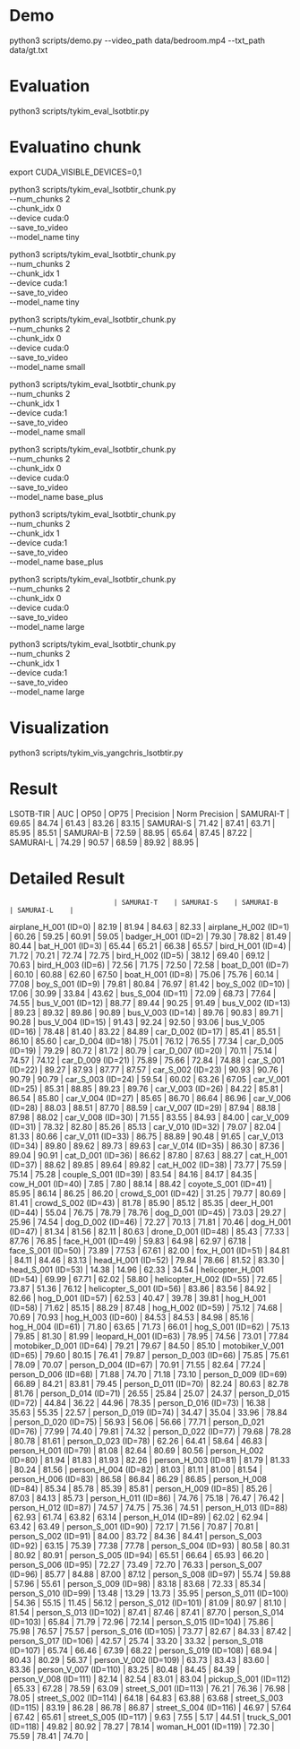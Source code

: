 




# Demo

python3 scripts/demo.py --video_path data/bedroom.mp4 --txt_path data/gt.txt





# Evaluation

python3 scripts/tykim_eval_lsotbtir.py





# Evaluatino chunk

export CUDA_VISIBLE_DEVICES=0,1

python3 scripts/tykim_eval_lsotbtir_chunk.py \
--num_chunks 2 \
--chunk_idx 0 \
--device cuda:0 \
--save_to_video \
--model_name tiny

python3 scripts/tykim_eval_lsotbtir_chunk.py \
--num_chunks 2 \
--chunk_idx 1 \
--device cuda:1 \
--save_to_video \
--model_name tiny



python3 scripts/tykim_eval_lsotbtir_chunk.py \
--num_chunks 2 \
--chunk_idx 0 \
--device cuda:0 \
--save_to_video \
--model_name small

python3 scripts/tykim_eval_lsotbtir_chunk.py \
--num_chunks 2 \
--chunk_idx 1 \
--device cuda:1 \
--save_to_video \
--model_name small



python3 scripts/tykim_eval_lsotbtir_chunk.py \
--num_chunks 2 \
--chunk_idx 0 \
--device cuda:0 \
--save_to_video \
--model_name base_plus

python3 scripts/tykim_eval_lsotbtir_chunk.py \
--num_chunks 2 \
--chunk_idx 1 \
--device cuda:1 \
--save_to_video \
--model_name base_plus



python3 scripts/tykim_eval_lsotbtir_chunk.py \
--num_chunks 2 \
--chunk_idx 0 \
--device cuda:0 \
--save_to_video \
--model_name large

python3 scripts/tykim_eval_lsotbtir_chunk.py \
--num_chunks 2 \
--chunk_idx 1 \
--device cuda:1 \
--save_to_video \
--model_name large





# Visualization

python3 scripts/tykim_vis_yangchris_lsotbtir.py





# Result

LSOTB-TIR      | AUC        | OP50       | OP75       | Precision    | Norm Precision    |
SAMURAI-T      | 69.65      | 84.74      | 61.43      | 83.26        | 83.15             |
SAMURAI-S      | 71.42      | 87.41      | 63.71      | 85.95        | 85.51             |
SAMURAI-B      | 72.59      | 88.95      | 65.64      | 87.45        | 87.22             |
SAMURAI-L      | 74.29      | 90.57      | 68.59      | 89.92        | 88.95             |





# Detailed Result

                              | SAMURAI-T    | SAMURAI-S    | SAMURAI-B    | SAMURAI-L    |
airplane_H_001 (ID=0)         | 82.19        | 81.94        | 84.63        | 82.33        |
airplane_H_002 (ID=1)         | 60.26        | 59.25        | 60.91        | 59.05        |
badger_H_001 (ID=2)           | 79.30        | 78.82        | 81.49        | 80.44        |
bat_H_001 (ID=3)              | 65.44        | 65.21        | 66.38        | 65.57        |
bird_H_001 (ID=4)             | 71.72        | 70.21        | 72.74        | 72.75        |
bird_H_002 (ID=5)             | 38.12        | 69.40        | 69.12        | 70.63        |
bird_H_003 (ID=6)             | 72.56        | 71.75        | 72.50        | 72.58        |
boat_D_001 (ID=7)             | 60.10        | 60.88        | 62.60        | 67.50        |
boat_H_001 (ID=8)             | 75.06        | 75.76        | 60.14        | 77.08        |
boy_S_001 (ID=9)              | 79.81        | 80.84        | 76.97        | 81.42        |
boy_S_002 (ID=10)             | 17.06        | 30.99        | 33.84        | 43.62        |
bus_S_004 (ID=11)             | 72.09        | 68.73        | 77.64        | 74.55        |
bus_V_001 (ID=12)             | 88.77        | 89.44        | 90.25        | 91.49        |
bus_V_002 (ID=13)             | 89.23        | 89.32        | 89.86        | 90.89        |
bus_V_003 (ID=14)             | 89.76        | 90.83        | 89.71        | 90.28        |
bus_V_004 (ID=15)             | 91.43        | 92.24        | 92.50        | 93.06        |
bus_V_005 (ID=16)             | 78.48        | 81.40        | 83.22        | 84.89        |
car_D_002 (ID=17)             | 85.41        | 85.51        | 86.10        | 85.60        |
car_D_004 (ID=18)             | 75.01        | 76.12        | 76.55        | 77.34        |
car_D_005 (ID=19)             | 79.29        | 80.72        | 81.72        | 80.79        |
car_D_007 (ID=20)             | 70.11        | 75.14        | 74.57        | 74.12        |
car_D_009 (ID=21)             | 75.89        | 75.66        | 72.84        | 74.88        |
car_S_001 (ID=22)             | 89.27        | 87.93        | 87.77        | 87.57        |
car_S_002 (ID=23)             | 90.93        | 90.76        | 90.79        | 90.79        |
car_S_003 (ID=24)             | 59.54        | 60.02        | 63.26        | 67.05        |
car_V_001 (ID=25)             | 85.31        | 88.85        | 89.23        | 89.76        |
car_V_003 (ID=26)             | 84.22        | 85.81        | 86.54        | 85.80        |
car_V_004 (ID=27)             | 85.65        | 86.70        | 86.64        | 86.96        |
car_V_006 (ID=28)             | 88.03        | 88.51        | 87.70        | 88.59        |
car_V_007 (ID=29)             | 87.94        | 88.18        | 87.98        | 88.02        |
car_V_008 (ID=30)             | 71.55        | 83.55        | 84.93        | 84.00        |
car_V_009 (ID=31)             | 78.32        | 82.80        | 85.26        | 85.13        |
car_V_010 (ID=32)             | 79.07        | 82.04        | 81.33        | 80.66        |
car_V_011 (ID=33)             | 86.75        | 88.89        | 90.48        | 91.65        |
car_V_013 (ID=34)             | 89.80        | 89.62        | 89.73        | 89.63        |
car_V_014 (ID=35)             | 86.30        | 87.36        | 89.04        | 90.91        |
cat_D_001 (ID=36)             | 86.62        | 87.80        | 87.63        | 88.27        |
cat_H_001 (ID=37)             | 88.62        | 89.85        | 89.64        | 89.82        |
cat_H_002 (ID=38)             | 73.77        | 75.59        | 75.14        | 75.28        |
couple_S_001 (ID=39)          | 83.54        | 84.16        | 84.17        | 84.35        |
cow_H_001 (ID=40)             | 7.85         | 7.80         | 88.14        | 88.42        |
coyote_S_001 (ID=41)          | 85.95        | 86.14        | 86.25        | 86.20        |
crowd_S_001 (ID=42)           | 31.25        | 79.77        | 80.69        | 81.41        |
crowd_S_002 (ID=43)           | 81.78        | 85.90        | 85.12        | 85.35        |
deer_H_001 (ID=44)            | 55.04        | 76.75        | 78.79        | 78.76        |
dog_D_001 (ID=45)             | 73.03        | 29.27        | 25.96        | 74.54        |
dog_D_002 (ID=46)             | 72.27        | 70.13        | 71.81        | 70.46        |
dog_H_001 (ID=47)             | 81.34        | 81.56        | 82.11        | 80.63        |
drone_D_001 (ID=48)           | 85.43        | 77.33        | 87.76        | 76.85        |
face_H_001 (ID=49)            | 59.83        | 64.98        | 62.97        | 67.18        |
face_S_001 (ID=50)            | 73.89        | 77.53        | 67.61        | 82.00        |
fox_H_001 (ID=51)             | 84.81        | 84.11        | 84.46        | 83.13        |
head_H_001 (ID=52)            | 79.84        | 78.66        | 81.52        | 83.30        |
head_S_001 (ID=53)            | 14.38        | 14.96        | 62.33        | 34.54        |
helicopter_H_001 (ID=54)      | 69.99        | 67.71        | 62.02        | 58.80        |
helicopter_H_002 (ID=55)      | 72.65        | 73.87        | 51.36        | 76.12        |
helicopter_S_001 (ID=56)      | 83.86        | 83.56        | 84.92        | 82.66        |
hog_D_001 (ID=57)             | 62.53        | 40.47        | 39.78        | 39.81        |
hog_H_001 (ID=58)             | 71.62        | 85.15        | 88.29        | 87.48        |
hog_H_002 (ID=59)             | 75.12        | 74.68        | 70.69        | 70.93        |
hog_H_003 (ID=60)             | 84.53        | 84.53        | 84.98        | 85.16        |
hog_H_004 (ID=61)             | 71.80        | 63.65        | 71.73        | 66.01        |
hog_S_001 (ID=62)             | 75.13        | 79.85        | 81.30        | 81.99        |
leopard_H_001 (ID=63)         | 78.95        | 74.56        | 73.01        | 77.84        |
motobiker_D_001 (ID=64)       | 79.21        | 79.67        | 84.50        | 85.10        |
motobiker_V_001 (ID=65)       | 79.60        | 80.15        | 76.41        | 79.87        |
person_D_003 (ID=66)          | 75.85        | 75.61        | 78.09        | 70.07        |
person_D_004 (ID=67)          | 70.91        | 71.55        | 82.64        | 77.24        |
person_D_006 (ID=68)          | 71.88        | 74.70        | 71.18        | 73.10        |
person_D_009 (ID=69)          | 66.89        | 84.21        | 83.81        | 79.45        |
person_D_011 (ID=70)          | 82.24        | 80.63        | 82.78        | 81.76        |
person_D_014 (ID=71)          | 26.55        | 25.84        | 25.07        | 24.37        |
person_D_015 (ID=72)          | 44.84        | 36.22        | 44.96        | 78.35        |
person_D_016 (ID=73)          | 16.38        | 35.63        | 55.35        | 22.57        |
person_D_019 (ID=74)          | 34.47        | 35.04        | 33.96        | 78.84        |
person_D_020 (ID=75)          | 56.93        | 56.06        | 56.66        | 77.71        |
person_D_021 (ID=76)          | 77.99        | 74.40        | 79.81        | 74.32        |
person_D_022 (ID=77)          | 79.68        | 78.28        | 80.78        | 81.61        |
person_D_023 (ID=78)          | 62.26        | 64.41        | 58.64        | 46.83        |
person_H_001 (ID=79)          | 81.08        | 82.64        | 80.69        | 80.56        |
person_H_002 (ID=80)          | 81.94        | 81.83        | 81.93        | 82.26        |
person_H_003 (ID=81)          | 81.79        | 81.33        | 80.24        | 81.56        |
person_H_004 (ID=82)          | 81.03        | 81.11        | 81.00        | 81.54        |
person_H_006 (ID=83)          | 86.58        | 86.84        | 86.29        | 86.85        |
person_H_008 (ID=84)          | 85.34        | 85.78        | 85.39        | 85.81        |
person_H_009 (ID=85)          | 85.26        | 87.03        | 84.13        | 85.73        |
person_H_011 (ID=86)          | 74.76        | 75.18        | 76.47        | 76.42        |
person_H_012 (ID=87)          | 74.57        | 74.75        | 75.36        | 74.51        |
person_H_013 (ID=88)          | 62.93        | 61.74        | 63.82        | 63.14        |
person_H_014 (ID=89)          | 62.02        | 62.94        | 63.42        | 63.49        |
person_S_001 (ID=90)          | 72.17        | 71.56        | 70.87        | 70.81        |
person_S_002 (ID=91)          | 84.00        | 83.72        | 84.36        | 84.41        |
person_S_003 (ID=92)          | 63.15        | 75.39        | 77.38        | 77.78        |
person_S_004 (ID=93)          | 80.58        | 80.31        | 80.92        | 80.91        |
person_S_005 (ID=94)          | 65.51        | 66.64        | 65.93        | 66.20        |
person_S_006 (ID=95)          | 72.27        | 73.49        | 72.70        | 76.33        |
person_S_007 (ID=96)          | 85.77        | 84.88        | 87.00        | 87.12        |
person_S_008 (ID=97)          | 55.74        | 59.88        | 57.96        | 55.61        |
person_S_009 (ID=98)          | 83.18        | 83.68        | 72.33        | 85.34        |
person_S_010 (ID=99)          | 13.48        | 13.29        | 13.73        | 35.95        |
person_S_011 (ID=100)         | 54.36        | 55.15        | 11.45        | 56.12        |
person_S_012 (ID=101)         | 81.09        | 80.97        | 81.10        | 81.54        |
person_S_013 (ID=102)         | 87.41        | 87.46        | 87.41        | 87.70        |
person_S_014 (ID=103)         | 65.84        | 71.79        | 72.96        | 72.14        |
person_S_015 (ID=104)         | 75.86        | 75.98        | 76.57        | 75.57        |
person_S_016 (ID=105)         | 73.77        | 82.67        | 84.33        | 87.42        |
person_S_017 (ID=106)         | 42.57        | 25.74        | 33.20        | 33.32        |
person_S_018 (ID=107)         | 65.74        | 66.46        | 67.39        | 68.22        |
person_S_019 (ID=108)         | 68.94        | 80.43        | 80.29        | 56.37        |
person_V_002 (ID=109)         | 63.73        | 83.43        | 83.60        | 83.36        |
person_V_007 (ID=110)         | 83.25        | 80.48        | 84.45        | 84.39        |
person_V_008 (ID=111)         | 82.14        | 82.54        | 83.01        | 83.04        |
pickup_S_001 (ID=112)         | 65.33        | 67.28        | 78.59        | 63.09        |
street_S_001 (ID=113)         | 76.21        | 76.36        | 76.98        | 78.05        |
street_S_002 (ID=114)         | 64.18        | 64.83        | 63.88        | 63.68        |
street_S_003 (ID=115)         | 83.19        | 86.28        | 86.78        | 86.87        |
street_S_004 (ID=116)         | 46.97        | 57.64        | 67.42        | 65.61        |
street_S_005 (ID=117)         | 9.63         | 7.55         | 5.17         | 44.51        |
truck_S_001 (ID=118)          | 49.82        | 80.92        | 78.27        | 78.14        |
woman_H_001 (ID=119)          | 72.30        | 75.59        | 78.41        | 74.70        |




